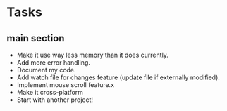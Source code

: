 # Tasks

## main section

- Make it use way less memory than it does currently.
- Add more error handling.
- Document my code.
- Add watch file for changes feature (update file if externally modified).
- Implement mouse scroll feature.x
- Make it cross-platform
- Start with another project!
